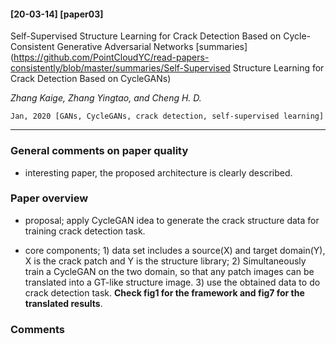 #### [20-03-14] [paper03]
Self-Supervised Structure Learning for Crack Detection Based on Cycle-Consistent Generative Adversarial Networks [summaries](https://github.com/PointCloudYC/read-papers-consistently/blob/master/summaries/Self-Supervised Structure Learning for Crack Detection Based on CycleGANs)

*Zhang Kaige, Zhang Yingtao, and Cheng H. D.*

`Jan, 2020 [GANs, CycleGANs, crack detection, self-supervised learning]`

****

### General comments on paper quality

- interesting paper, the proposed architecture is clearly described.

### Paper overview

- proposal; apply CycleGAN idea to generate the crack structure data for training crack detection task.

- core components; 1) data set includes a source(X) and target domain(Y), X is the crack patch and Y is the structure library; 2) Simultaneously train a CycleGAN on the two domain, so that any patch images can be translated into a GT-like structure image. 3) use the obtained data to do crack detection task. **Check fig1 for the framework and fig7 for the translated results**.

### Comments
